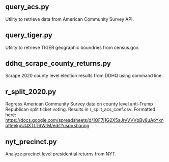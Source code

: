 ## query_acs.py
Utility to retrieve data from American Community Survey API.

## query_tiger.py
Utility to retrieve TIGER geographic boundries from census.gov.

## ddhq_scrape_county_returns.py
Scrape 2020 county level election results from DDHQ using command line.

## r_split_2020.py
Regress American Community Survey data on county level anti-Trump Republican split ticket voting.
Results in r_split_acs_coef.csv.
Formatted here:
https://docs.google.com/spreadsheets/d/1QF7j1G2X5aJryVVVbBy8uApYxnqfteekpUQXTLT6WrM/edit?usp=sharing

## nyt_precinct.py
Analyze precinct level presidential returns from NYT.
